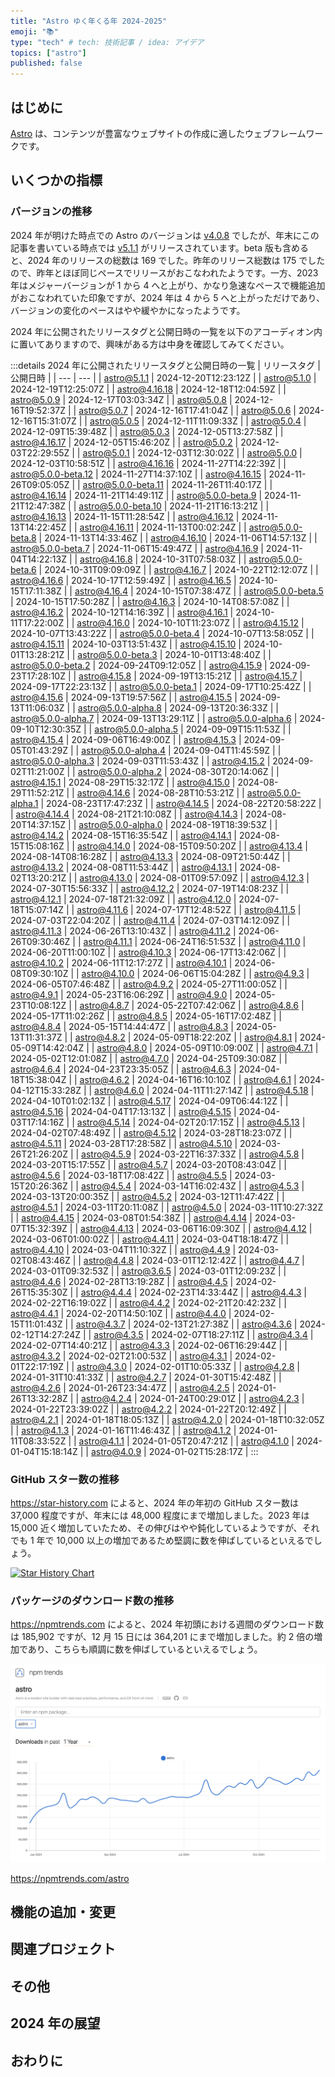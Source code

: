 ```yaml
---
title: "Astro ゆく年くる年 2024-2025"
emoji: "📚"
type: "tech" # tech: 技術記事 / idea: アイデア
topics: ["astro"]
published: false
---
```


## はじめに

[Astro](https://astro.build/) は、コンテンツが豊富なウェブサイトの作成に適したウェブフレームワークです。


## いくつかの指標

### バージョンの推移

2024 年が明けた時点での Astro のバージョンは [v4.0.8](https://github.com/withastro/astro/releases/tag/astro%404.0.8) でしたが、年末にこの記事を書いている時点では [v5.1.1](https://github.com/withastro/astro/releases/tag/astro%405.1.1) がリリースされています。beta 版も含めると、2024 年のリリースの総数は 169 でした。昨年のリリース総数は 175 でしたので、昨年とほぼ同じペースでリリースがおこなわれたようです。一方、2023 年はメジャーバージョンが 1 から 4 へと上がり、かなり急速なペースで機能追加がおこなわれていた印象ですが、2024 年は 4 から 5 へと上がっただけであり、バージョンの変化のペースはやや緩やかになったようです。

2024 年に公開されたリリースタグと公開日時の一覧を以下のアコーディオン内に置いてありますので、興味がある方は中身を確認してみてください。

:::details 2024 年に公開されたリリースタグと公開日時の一覧
| リリースタグ | 公開日時 |
| --- | --- |
| astro@5.1.1 | 2024-12-20T12:23:12Z |
| astro@5.1.0 | 2024-12-19T12:25:07Z |
| astro@4.16.18 | 2024-12-18T12:04:59Z |
| astro@5.0.9 | 2024-12-17T03:03:34Z |
| astro@5.0.8 | 2024-12-16T19:52:37Z |
| astro@5.0.7 | 2024-12-16T17:41:04Z |
| astro@5.0.6 | 2024-12-16T15:31:07Z |
| astro@5.0.5 | 2024-12-11T11:09:33Z |
| astro@5.0.4 | 2024-12-09T15:39:48Z |
| astro@5.0.3 | 2024-12-05T13:27:58Z |
| astro@4.16.17 | 2024-12-05T15:46:20Z |
| astro@5.0.2 | 2024-12-03T22:29:55Z |
| astro@5.0.1 | 2024-12-03T12:30:02Z |
| astro@5.0.0 | 2024-12-03T10:58:51Z |
| astro@4.16.16 | 2024-11-27T14:22:39Z |
| astro@5.0.0-beta.12 | 2024-11-27T14:37:10Z |
| astro@4.16.15 | 2024-11-26T09:05:05Z |
| astro@5.0.0-beta.11 | 2024-11-26T11:40:17Z |
| astro@4.16.14 | 2024-11-21T14:49:11Z |
| astro@5.0.0-beta.9 | 2024-11-21T12:47:38Z |
| astro@5.0.0-beta.10 | 2024-11-21T16:13:21Z |
| astro@4.16.13 | 2024-11-15T11:28:54Z |
| astro@4.16.12 | 2024-11-13T14:22:45Z |
| astro@4.16.11 | 2024-11-13T00:02:24Z |
| astro@5.0.0-beta.8 | 2024-11-13T14:33:46Z |
| astro@4.16.10 | 2024-11-06T14:57:13Z |
| astro@5.0.0-beta.7 | 2024-11-06T15:49:47Z |
| astro@4.16.9 | 2024-11-04T14:22:13Z |
| astro@4.16.8 | 2024-10-31T07:58:03Z |
| astro@5.0.0-beta.6 | 2024-10-31T09:09:09Z |
| astro@4.16.7 | 2024-10-22T12:12:07Z |
| astro@4.16.6 | 2024-10-17T12:59:49Z |
| astro@4.16.5 | 2024-10-15T17:11:38Z |
| astro@4.16.4 | 2024-10-15T07:38:47Z |
| astro@5.0.0-beta.5 | 2024-10-15T17:50:28Z |
| astro@4.16.3 | 2024-10-14T08:57:08Z |
| astro@4.16.2 | 2024-10-12T14:16:39Z |
| astro@4.16.1 | 2024-10-11T17:22:00Z |
| astro@4.16.0 | 2024-10-10T11:23:07Z |
| astro@4.15.12 | 2024-10-07T13:43:22Z |
| astro@5.0.0-beta.4 | 2024-10-07T13:58:05Z |
| astro@4.15.11 | 2024-10-03T13:51:43Z |
| astro@4.15.10 | 2024-10-01T13:28:21Z |
| astro@5.0.0-beta.3 | 2024-10-01T13:48:40Z |
| astro@5.0.0-beta.2 | 2024-09-24T09:12:05Z |
| astro@4.15.9 | 2024-09-23T17:28:10Z |
| astro@4.15.8 | 2024-09-19T13:15:21Z |
| astro@4.15.7 | 2024-09-17T22:23:13Z |
| astro@5.0.0-beta.1 | 2024-09-17T10:25:42Z |
| astro@4.15.6 | 2024-09-13T19:57:56Z |
| astro@4.15.5 | 2024-09-13T11:06:03Z |
| astro@5.0.0-alpha.8 | 2024-09-13T20:36:33Z |
| astro@5.0.0-alpha.7 | 2024-09-13T13:29:11Z |
| astro@5.0.0-alpha.6 | 2024-09-10T12:30:35Z |
| astro@5.0.0-alpha.5 | 2024-09-09T15:11:53Z |
| astro@4.15.4 | 2024-09-06T16:49:00Z |
| astro@4.15.3 | 2024-09-05T01:43:29Z |
| astro@5.0.0-alpha.4 | 2024-09-04T11:45:59Z |
| astro@5.0.0-alpha.3 | 2024-09-03T11:53:43Z |
| astro@4.15.2 | 2024-09-02T11:21:00Z |
| astro@5.0.0-alpha.2 | 2024-08-30T20:14:06Z |
| astro@4.15.1 | 2024-08-29T15:32:17Z |
| astro@4.15.0 | 2024-08-29T11:52:21Z |
| astro@4.14.6 | 2024-08-28T10:53:21Z |
| astro@5.0.0-alpha.1 | 2024-08-23T17:47:23Z |
| astro@4.14.5 | 2024-08-22T20:58:22Z |
| astro@4.14.4 | 2024-08-21T21:10:08Z |
| astro@4.14.3 | 2024-08-20T14:37:15Z |
| astro@5.0.0-alpha.0 | 2024-08-19T18:39:53Z |
| astro@4.14.2 | 2024-08-15T16:35:54Z |
| astro@4.14.1 | 2024-08-15T15:08:16Z |
| astro@4.14.0 | 2024-08-15T09:50:20Z |
| astro@4.13.4 | 2024-08-14T08:16:28Z |
| astro@4.13.3 | 2024-08-09T21:50:44Z |
| astro@4.13.2 | 2024-08-08T11:53:44Z |
| astro@4.13.1 | 2024-08-02T13:20:21Z |
| astro@4.13.0 | 2024-08-01T09:57:09Z |
| astro@4.12.3 | 2024-07-30T15:56:33Z |
| astro@4.12.2 | 2024-07-19T14:08:23Z |
| astro@4.12.1 | 2024-07-18T21:32:09Z |
| astro@4.12.0 | 2024-07-18T15:07:14Z |
| astro@4.11.6 | 2024-07-17T12:48:52Z |
| astro@4.11.5 | 2024-07-03T22:04:20Z |
| astro@4.11.4 | 2024-07-03T14:12:09Z |
| astro@4.11.3 | 2024-06-26T13:10:43Z |
| astro@4.11.2 | 2024-06-26T09:30:46Z |
| astro@4.11.1 | 2024-06-24T16:51:53Z |
| astro@4.11.0 | 2024-06-20T11:00:10Z |
| astro@4.10.3 | 2024-06-17T13:42:06Z |
| astro@4.10.2 | 2024-06-11T12:17:27Z |
| astro@4.10.1 | 2024-06-08T09:30:10Z |
| astro@4.10.0 | 2024-06-06T15:04:28Z |
| astro@4.9.3 | 2024-06-05T07:46:48Z |
| astro@4.9.2 | 2024-05-27T11:00:05Z |
| astro@4.9.1 | 2024-05-23T16:06:29Z |
| astro@4.9.0 | 2024-05-23T10:08:12Z |
| astro@4.8.7 | 2024-05-22T07:42:06Z |
| astro@4.8.6 | 2024-05-17T11:02:26Z |
| astro@4.8.5 | 2024-05-16T17:02:48Z |
| astro@4.8.4 | 2024-05-15T14:44:47Z |
| astro@4.8.3 | 2024-05-13T11:31:37Z |
| astro@4.8.2 | 2024-05-09T18:22:20Z |
| astro@4.8.1 | 2024-05-09T14:42:04Z |
| astro@4.8.0 | 2024-05-09T10:09:00Z |
| astro@4.7.1 | 2024-05-02T12:01:08Z |
| astro@4.7.0 | 2024-04-25T09:30:08Z |
| astro@4.6.4 | 2024-04-23T23:35:05Z |
| astro@4.6.3 | 2024-04-18T15:38:04Z |
| astro@4.6.2 | 2024-04-16T16:10:10Z |
| astro@4.6.1 | 2024-04-12T15:33:28Z |
| astro@4.6.0 | 2024-04-11T11:27:14Z |
| astro@4.5.18 | 2024-04-10T01:02:13Z |
| astro@4.5.17 | 2024-04-09T06:44:12Z |
| astro@4.5.16 | 2024-04-04T17:13:13Z |
| astro@4.5.15 | 2024-04-03T17:14:16Z |
| astro@4.5.14 | 2024-04-02T20:17:15Z |
| astro@4.5.13 | 2024-04-02T07:48:49Z |
| astro@4.5.12 | 2024-03-28T18:23:07Z |
| astro@4.5.11 | 2024-03-28T17:28:58Z |
| astro@4.5.10 | 2024-03-26T21:26:20Z |
| astro@4.5.9 | 2024-03-22T16:37:33Z |
| astro@4.5.8 | 2024-03-20T15:17:55Z |
| astro@4.5.7 | 2024-03-20T08:43:04Z |
| astro@4.5.6 | 2024-03-18T17:08:42Z |
| astro@4.5.5 | 2024-03-15T20:26:36Z |
| astro@4.5.4 | 2024-03-14T16:02:43Z |
| astro@4.5.3 | 2024-03-13T20:00:35Z |
| astro@4.5.2 | 2024-03-12T11:47:42Z |
| astro@4.5.1 | 2024-03-11T20:11:08Z |
| astro@4.5.0 | 2024-03-11T10:27:32Z |
| astro@4.4.15 | 2024-03-08T01:54:38Z |
| astro@4.4.14 | 2024-03-07T15:32:39Z |
| astro@4.4.13 | 2024-03-06T16:09:30Z |
| astro@4.4.12 | 2024-03-06T01:00:02Z |
| astro@4.4.11 | 2024-03-04T18:18:47Z |
| astro@4.4.10 | 2024-03-04T11:10:32Z |
| astro@4.4.9 | 2024-03-02T08:43:46Z |
| astro@4.4.8 | 2024-03-01T12:12:42Z |
| astro@4.4.7 | 2024-03-01T09:32:53Z |
| astro@3.6.5 | 2024-03-01T12:09:23Z |
| astro@4.4.6 | 2024-02-28T13:19:28Z |
| astro@4.4.5 | 2024-02-26T15:35:30Z |
| astro@4.4.4 | 2024-02-23T14:33:44Z |
| astro@4.4.3 | 2024-02-22T16:19:02Z |
| astro@4.4.2 | 2024-02-21T20:42:23Z |
| astro@4.4.1 | 2024-02-20T14:50:10Z |
| astro@4.4.0 | 2024-02-15T11:01:43Z |
| astro@4.3.7 | 2024-02-13T21:27:38Z |
| astro@4.3.6 | 2024-02-12T14:27:24Z |
| astro@4.3.5 | 2024-02-07T18:27:11Z |
| astro@4.3.4 | 2024-02-07T14:40:21Z |
| astro@4.3.3 | 2024-02-06T16:29:44Z |
| astro@4.3.2 | 2024-02-02T21:00:53Z |
| astro@4.3.1 | 2024-02-01T22:17:19Z |
| astro@4.3.0 | 2024-02-01T10:05:33Z |
| astro@4.2.8 | 2024-01-31T10:41:33Z |
| astro@4.2.7 | 2024-01-30T15:42:48Z |
| astro@4.2.6 | 2024-01-26T23:34:47Z |
| astro@4.2.5 | 2024-01-26T13:32:28Z |
| astro@4.2.4 | 2024-01-24T00:29:01Z |
| astro@4.2.3 | 2024-01-22T23:39:02Z |
| astro@4.2.2 | 2024-01-22T20:12:49Z |
| astro@4.2.1 | 2024-01-18T18:05:13Z |
| astro@4.2.0 | 2024-01-18T10:32:05Z |
| astro@4.1.3 | 2024-01-16T11:46:43Z |
| astro@4.1.2 | 2024-01-11T08:33:52Z |
| astro@4.1.1 | 2024-01-05T20:47:21Z |
| astro@4.1.0 | 2024-01-04T15:18:14Z |
| astro@4.0.9 | 2024-01-02T15:28:17Z |
:::

### GitHub スター数の推移

https://star-history.com によると、2024 年の年初の GitHub スター数は 37,000 程度ですが、年末には 48,000 程度にまで増加しました。2023 年は 15,000 近く増加していたため、その伸びはやや鈍化しているようですが、それでも 1 年で 10,000 以上の増加であるため堅調に数を伸ばしているといえるでしょう。

[![Star History Chart](https://api.star-history.com/svg?repos=withastro/astro&type=Date)](https://star-history.com/#withastro/astro&Date)

### パッケージのダウンロード数の推移

https://npmtrends.com によると、2024 年初頭における週間のダウンロード数は 185,902 ですが、12 月 15 日には 364,201 にまで増加しました。約 2 倍の増加であり、こちらも順調に数を伸ばしているといえるでしょう。

![https://npmtrends.com における Astro のダウンロード数の推移](/images/astro-2024-2025/npm-trends.png)

https://npmtrends.com/astro


## 機能の追加・変更


## 関連プロジェクト


## その他


## 2024 年の展望


## おわりに
